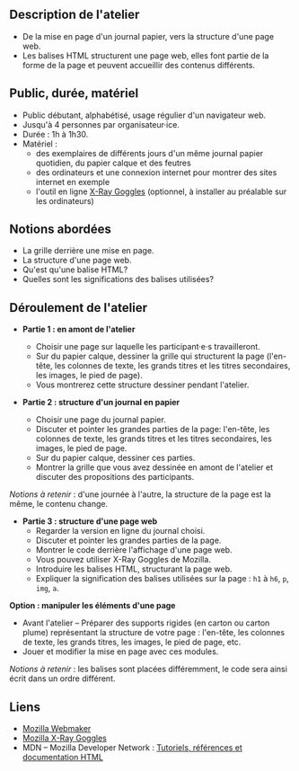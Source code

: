 ## Description de l'atelier
* De la mise en page d'un  journal papier, vers la structure d'une page web.
* Les balises HTML structurent une page web, elles font partie de la forme de la page et peuvent accueillir des contenus différents.

## Public, durée, matériel
* Public débutant, alphabétisé, usage régulier d'un navigateur web.
* Jusqu'à 4 personnes par organisateur·ice.
* Durée : 1h à 1h30.
* Matériel : 
    * des exemplaires de différents jours d'un même journal papier quotidien, du papier calque et des feutres
    * des ordinateurs et une connexion internet pour montrer des sites internet en exemple
    * l'outil en ligne [X-Ray Goggles](http://webmaker.org/fr/goggles) (optionnel, à installer au préalable sur les ordinateurs)

## Notions abordées
* La grille derrière une mise en page.
* La structure d'une page web.
* Qu'est qu'une balise HTML?
* Quelles sont les significations des balises utilisées?

## Déroulement de l'atelier
* __Partie 1 : en amont de l'atelier__
    * Choisir une page sur laquelle les participant·e·s travailleront.
    * Sur du papier calque, dessiner la grille qui structurent la page (l'en-tête, les colonnes de texte, les grands titres et les titres secondaires, les images, le pied de page).
    * Vous montrerez cette structure dessiner pendant l'atelier.

* __Partie 2 : structure d'un journal en papier__
    * Choisir une page du journal papier.
    * Discuter et pointer les grandes parties de la page: l'en-tête, les colonnes de texte, les grands titres et les titres secondaires, les images, le pied de page.
    * Sur du papier calque, dessiner ces parties.
    * Montrer la grille que vous avez dessinée en amont de l'atelier et discuter des propositions des participants.

_Notions à retenir_ : d'une journée à l'autre, la structure de la page est la même, le contenu change.

* __Partie 3 : structure d'une page web__
    * Regarder la version en ligne du journal choisi.
    * Discuter et pointer les grandes parties de la page.
    * Montrer le code derrière l'affichage d'une page web.
    * Vous pouvez utiliser X-Ray Goggles de Mozilla.
    * Introduire les balises HTML, structurant la page web.
    * Expliquer la signification des balises utilisées sur la page : `h1` à `h6`, `p`, `img`, `a`.

__Option : manipuler les éléments d'une page__
* Avant l'atelier – Préparer des supports rigides (en carton ou carton plume) représentant la structure de votre page : l'en-tête, les colonnes de texte, les grands titres, les images, le pied de page, etc.
* Jouer et modifier la mise en page avec ces modules.

_Notions à retenir_ : les balises sont placées différemment, le code sera ainsi écrit dans un ordre différent.

## Liens
* [Mozilla Webmaker](http://webmaker.org)
* [Mozilla X-Ray Goggles](http://webmaker.org/fr/goggles)
* MDN – Mozilla Developer Network : [Tutoriels, références et documentation HTML](https://developer.mozilla.org/fr/docs/Web/HTML)

